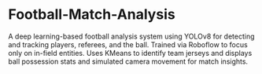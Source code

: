 # Football-Match-Analysis
A deep learning-based football analysis system using YOLOv8 for detecting and tracking players, referees, and the ball. Trained via Roboflow to focus only on in-field entities. Uses KMeans to identify team jerseys and displays ball possession stats and simulated camera movement for match insights.
